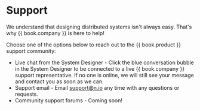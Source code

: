 # Support

We understand that designing distributed systems isn't always easy. That's why {{ book.company }} is here to help!

Choose one of the options below to reach out to the {{ book.product }} support community:

* Live chat from the System Designer - Click the blue conversation bubble in the System Designer to be connected to a live {{ book.company }} support representative. If no one is online, we will still see your message and contact you as soon as we can.
* Support email - Email [support@n.io](mailto:n.io) any time with any questions or requests.
* Community support forums - Coming soon!
